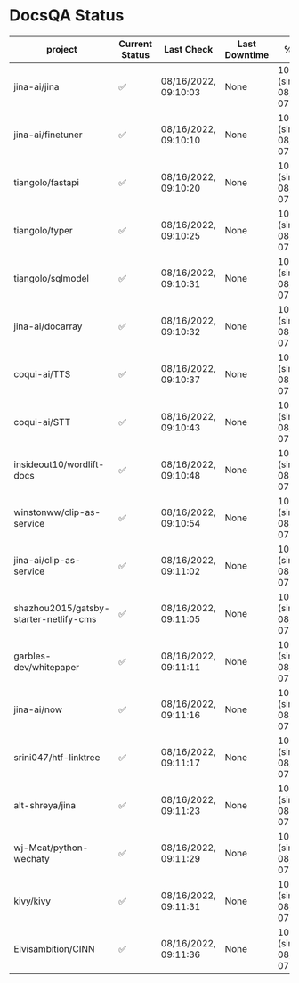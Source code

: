 # DocsQA Status

|               project                |Current Status|     Last Check     |Last Downtime|              % Uptime              |
|--------------------------------------|--------------|--------------------|-------------|------------------------------------|
|jina-ai/jina                          |✅            |08/16/2022, 09:10:03|None         |100.000 (since 08/15/2022, 07:09:42)|
|jina-ai/finetuner                     |✅            |08/16/2022, 09:10:10|None         |100.000 (since 08/15/2022, 07:09:42)|
|tiangolo/fastapi                      |✅            |08/16/2022, 09:10:20|None         |100.000 (since 08/15/2022, 07:09:42)|
|tiangolo/typer                        |✅            |08/16/2022, 09:10:25|None         |100.000 (since 08/15/2022, 07:09:42)|
|tiangolo/sqlmodel                     |✅            |08/16/2022, 09:10:31|None         |100.000 (since 08/15/2022, 07:09:42)|
|jina-ai/docarray                      |✅            |08/16/2022, 09:10:32|None         |100.000 (since 08/15/2022, 07:09:42)|
|coqui-ai/TTS                          |✅            |08/16/2022, 09:10:37|None         |100.000 (since 08/15/2022, 07:09:42)|
|coqui-ai/STT                          |✅            |08/16/2022, 09:10:43|None         |100.000 (since 08/15/2022, 07:09:42)|
|insideout10/wordlift-docs             |✅            |08/16/2022, 09:10:48|None         |100.000 (since 08/15/2022, 07:09:42)|
|winstonww/clip-as-service             |✅            |08/16/2022, 09:10:54|None         |100.000 (since 08/15/2022, 07:09:42)|
|jina-ai/clip-as-service               |✅            |08/16/2022, 09:11:02|None         |100.000 (since 08/15/2022, 07:09:42)|
|shazhou2015/gatsby-starter-netlify-cms|✅            |08/16/2022, 09:11:05|None         |100.000 (since 08/15/2022, 07:09:42)|
|garbles-dev/whitepaper                |✅            |08/16/2022, 09:11:11|None         |100.000 (since 08/15/2022, 07:09:42)|
|jina-ai/now                           |✅            |08/16/2022, 09:11:16|None         |100.000 (since 08/15/2022, 07:09:42)|
|srini047/htf-linktree                 |✅            |08/16/2022, 09:11:17|None         |100.000 (since 08/15/2022, 07:09:42)|
|alt-shreya/jina                       |✅            |08/16/2022, 09:11:23|None         |100.000 (since 08/15/2022, 07:09:42)|
|wj-Mcat/python-wechaty                |✅            |08/16/2022, 09:11:29|None         |100.000 (since 08/15/2022, 07:09:42)|
|kivy/kivy                             |✅            |08/16/2022, 09:11:31|None         |100.000 (since 08/15/2022, 07:09:42)|
|Elvisambition/CINN                    |✅            |08/16/2022, 09:11:36|None         |100.000 (since 08/15/2022, 07:09:42)|
